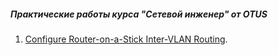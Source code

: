 ##### Практические работы курса "Сетевой инженер" от OTUS

1. [Configure Router-on-a-Stick Inter-VLAN Routing](lab01/).

